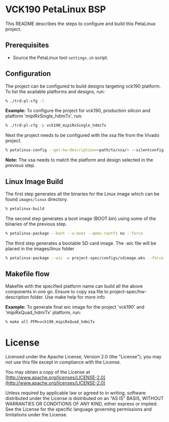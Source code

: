 # VCK190 PetaLinux BSP
This README describes the steps to configure and build this PetaLinux project.

## Prerequisites
*   Source the PetaLinux tool `settings.sh` script.

## Configuration
The project can be configured to build designs targeting vck190
platform. To list the available platforms and designs, run:
```bash
% ./trd-pl-cfg -l
```
**Example:**
To configure the project for vck190, production silicon and platform 'mipiRxSingle_hdmiTx',
run:
```bash
% ./trd-pl-cfg -p vck190_mipiRxSingle_hdmiTx 
```
Next the project needs to be configured with the xsa file from the Vivado
project.
```bash
% petalinux-config --get-hw-description=<path/to/xsa/> --silentconfig
```
**Note:** The xsa needs to match the platform and design selected in the
previous step.

## Linux Image Build
The first step generates all the binaries for the Linux image which can be found
`images/linux` directory.
```bash
% petalinux-build
```
The second step generates a boot image (BOOT.bin) using some of the binaries of
the previous step.
```bash
% petalinux-package --boot --u-boot --qemu-rootfs no --force
```
The third step generates a bootable SD card image. The .wic file will be placed
in the images/linux folder
```bash
% petalinux-package --wic -w project-spec/configs/sdimage.wks --force
```
## Makefile flow
Makefile with the specified platform name can build all the above components in one go.
Ensure to copy xsa file to project-spec/hw-description folder.
Use make help for more info

**Example:**
To generate final wic image for the project 'vck190' and 'mipiRxQuad_hdmiTx' platform,
run:
```bash
% make all PFM=vck190_mipiRxQuad_hdmiTx
```

# License

Licensed under the Apache License, Version 2.0 (the "License"); you may not use this file 
except in compliance with the License.

You may obtain a copy of the License at
[http://www.apache.org/licenses/LICENSE-2.0](http://www.apache.org/licenses/LICENSE-2.0)


Unless required by applicable law or agreed to in writing, software distributed under the 
License is distributed on an "AS IS" BASIS, WITHOUT WARRANTIES OR CONDITIONS OF ANY KIND, 
either express or implied. See the License for the specific language governing permissions 
and limitations under the License.    

